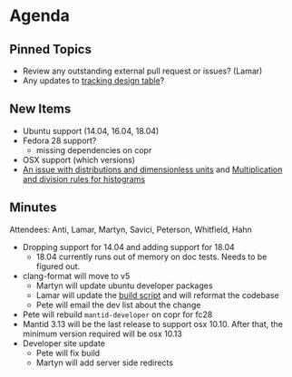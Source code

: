 Agenda
======

Pinned Topics
-------------
* Review any outstanding external pull request or issues? (Lamar)
* Any updates to [tracking design table](https://github.com/mantidproject/documents/blob/master/Project-Management/TechnicalSteeringCommittee/reports/TSC-TrackingDesignProposals.md)?

New Items
---------
* Ubuntu support (14.04, 16.04, 18.04)
* Fedora 28 support?
  * missing dependencies on copr
* OSX support (which versions)
* [An issue with distributions and dimensionless units](https://github.com/mantidproject/documents/blob/fix-divide-distribution/Design/DistributionsAndDimensionlessData.md) and [Multiplication and division rules for histograms](https://github.com/mantidproject/documents/pull/25)

Minutes
-------
Attendees: Anti, Lamar, Martyn, Savici, Peterson, Whitfield, Hahn

* Dropping support for 14.04 and adding support for 18.04
  * 18.04 currently runs out of memory on doc tests. Needs to be figured out.
* clang-format will move to v5
  * Martyn will update ubuntu developer packages
  * Lamar will update the [build script](https://github.com/mantidproject/mantid/blob/master/buildconfig/Jenkins/clangformat) and will reformat the codebase
  * Pete will email the dev list about the change
* Pete will rebuild `mantid-developer` on copr for fc28
* Mantid 3.13 will be the last release to support osx 10.10. After that, the minimum version required will be osx 10.13
* Developer site update
  * Pete will fix build
  * Martyn will add server side redirects
